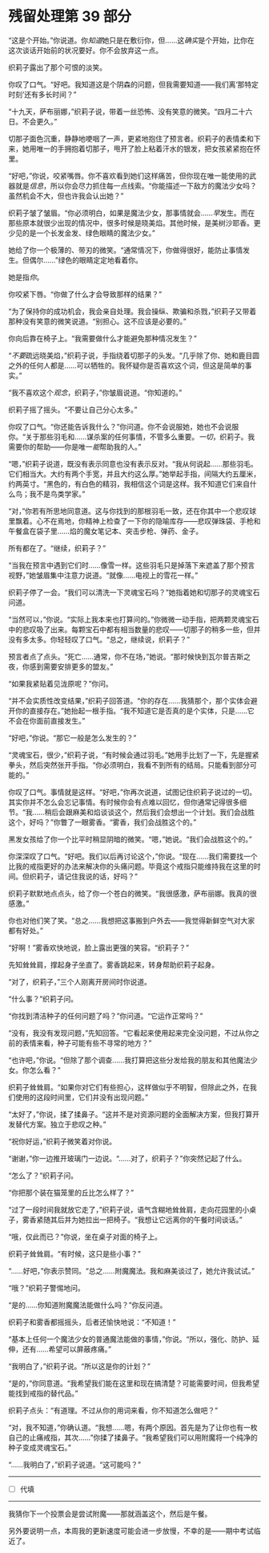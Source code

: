# 残留处理第 39 部分

“这是个开始。”你说道。你*知道*她只是在敷衍你，但……这*确实*是个开始，比你在这次谈话开始前的状况要好。你不会放弃这一点。

织莉子露出了那个可恨的淡笑。

你叹了口气。“好吧。我知道这是个阴森的问题，但我需要知道——我们离‘那特定时刻’还有多长时间？”

“十九天，萨布丽娜，”织莉子说，带着一丝恐怖、没有笑意的微笑。“四月二十六日。不会更久。”

切那子面色沉重，静静地哽咽了一声，更紧地抱住了预言者。织莉子的表情柔和下来，她用唯一的手拥抱着切那子，甩开了脸上粘着汗水的银发，把女孩紧紧抱在怀里。

“好吧，”你说，咬紧嘴唇。你不喜欢看到她们这样痛苦，但你现在唯一能使用的武器就是*信息*，所以你会尽力抓住每一点线索。“你能描述一下敌方的魔法少女吗？虽然机会不大，但也许我会认出她？”

织莉子皱了皱眉。“你必须明白，如果是魔法少女，那事情就会……*早*发生。而在那些原本就很少出现的情况中，很多时候是晓美焰。其他时候，是美树沙耶香。更少见的是一个长发金发、绿色眼睛的魔法少女。”

她给了你一个极薄的、带刃的微笑。“通常情况下，你做得很好，能防止事情发生。但偶尔……”绿色的眼睛定定地看着你。

她是指*你*。

你咬紧下唇。“你做了什么才会导致那样的结果？”

“为了保持你的成功机会，我会亲自处理。我会操纵、欺骗和杀戮，”织莉子又带着那种没有笑意的微笑说道。“别担心。这不应该是必要的。”

你向后靠在椅子上。“我需要做什么才能避免那种情况发生？”

“*不要*疏远晓美焰，”织莉子说，手指绕着切那子的头发。“几乎除了你、她和鹿目圆之外的任何人都是……可以牺牲的。我怀疑你是否喜欢这个词，但这是简单的事实。”

“我不喜欢这个*观念*，织莉子，”你皱眉说道。“你知道的。”

织莉子摇了摇头。“不要让自己分心太多。”

你叹了口气。“你还能告诉我什么？”你问道。你不会说服她，她也不会说服你。“关于那些羽毛和……谋杀案的任何事情，不管多么重要。*一切*，织莉子。我需要你的帮助——你是唯一*能*帮助我的人。”

“嗯，”织莉子说道，既没有表示同意也没有表示反对。“我从何说起……那些羽毛。它们相当大。大约有两个手宽，并且大约这么厚。”她举起手指，间隔大约五厘米，约两英寸。“黑色的，有白色的精羽，我相信这个词是这样。我不知道它们来自什么鸟；我不是鸟类学家。”

“对，”你若有所思地同意道。这与你找到的那根羽毛一致，还在你其中一个悲叹球里飘着。心不在焉地，你精神上检查了一下你的隐喻库存——悲叹弹珠袋、手枪和午餐盒在袋子里……焰的魔女笔记本、突击步枪、弹药、金子。

所有都在了。“继续，织莉子？”

“当我在预言中遇到它们时……像雪一样。这些羽毛只是掉落下来遮盖了那个预言视野，”她皱眉集中注意力说道。“就像……电视上的雪花一样。”

织莉子停了一会。“我们可以清洗一下灵魂宝石吗？”她指着她和切那子的灵魂宝石问道。

“当然可以，”你说。“实际上我本来也打算问的。”你微微一动手指，把两颗灵魂宝石中的悲叹吸了出来。每颗宝石中都有相当数量的悲叹——切那子的稍多一些，但并没有多太多。你轻轻叹了口气。“总之，继续说，织莉子？”

预言者点了点头。“死亡……通常，你不在场，”她说。“那时候快到瓦尔普吉斯之夜，你感到需要安排更多的盟友。”

“如果我紧贴着见泷原呢？”你问。

“并不会实质性改变结果，”织莉子回答道。“你的存在……我猜那个，那个实体会避开你的直接存在。”她抬起一根手指。“我不知道它是否真的是个实体，只是……它不会在你面前直接发生。”

“好吧，”你说。“那它一般是怎么发生的？”

“灵魂宝石，很少，”织莉子说，“有时候会通过羽毛。”她用手比划了一下，先是握紧拳头，然后突然张开手指。“你必须明白，我看不到所有的结局。只能看到部分可能的。”

你叹了口气。事情就是这样。“好吧，”你再次说道，试图记住织莉子说过的一切。其实你并不怎么会忘记事情。有时候你会有点难以回忆，但你通常记得很多细节。“我……稍后会跟麻美和焰谈谈这个，然后我们会想出一个计划。我们会战胜这个，好吗？”你瞥了一眼雾香。“雾香，我们会战胜这个的。”

黑发女孩给了你一个比平时稍显阴暗的微笑。“嗯，”她说。“我们会战胜这个的。”

你深深叹了口气。“好吧。我们以后再讨论这个，”你说。“现在……我们需要找一个比我的戒指更好的办法来解决你的头痛问题。毕竟这个戒指只能维持我在这里的时间。但织莉子，请记住我说的话，好吗？”

织莉子默默地点点头，给了你一个苍白的微笑。“我很感激，萨布丽娜。我真的很感激。”

你也对他们笑了笑。“总之……我想把这事搬到户外去——我觉得新鲜空气对大家都有好处。”

“好啊！”雾香欢快地说，脸上露出更强的笑容。“织莉子？”

先知耸耸肩，撑起身子坐直了。雾香跳起来，转身帮助织莉子起身。

“对了，织莉子，”三个人刚离开房间时你说道。

“什么事？”织莉子问。

“你找到清洁种子的任何问题了吗？”你问道。“它运作正常吗？”

“没有，我没有发现问题，”先知回答。“它看起来使用起来完全没问题，不过从你之前的表情来看，种子可能有些不寻常的地方？”

“也许吧，”你说。“但除了那个调查……我打算把这些分发给我的朋友和其他魔法少女。你怎么看？”

织莉子耸耸肩。“如果你对它们有些担心，这样做似乎不明智，但除此之外，在我们使用的这段时间里，它们并没有出现问题。”

“太好了，”你说，揉了揉鼻子。“这并不是对资源问题的全面解决方案，但我打算开发替代方案。独立于悲叹之种。”

“祝你好运，”织莉子微笑着对你说。

“谢谢，”你一边推开玻璃门一边说。“……对了，织莉子？”你突然记起了什么。

“怎么了？”织莉子问。

“你把那个装在猫笼里的丘比怎么样了？”

“过了一段时间我就放它走了，”织莉子说，语气含糊地耸耸肩，走向花园里的小桌子，雾香紧随其后并为她拉出一把椅子。“我想让它远离你的午餐时间谈话。”

“哦，仅此而已？”你说，坐在桌子对面的椅子上。

织莉子耸耸肩。“有时候，这只是些小事？”

“……好吧，”你表示赞同。“总之……附魔魔法。我和麻美谈过了，她允许我试试。”

“哦？”织莉子警惕地问。

“是的……你知道附魔魔法能做什么吗？”你反问道。

织莉子和雾香都摇摇头，后者还愉快地说：“不知道！”

“基本上任何一个魔法少女的普通魔法能做的事情，”你说。“所以，强化、防护、延伸，还有……希望可以屏蔽疼痛。”

“我明白了，”织莉子说。“所以这是你的计划？”

“是的，”你同意道。“我希望我们能在这里和现在搞清楚？可能需要时间，但我希望能找到戒指的替代品。”

织莉子点头：“有道理。不过从你的用词来看，你不知道怎么做吧？”

“对，我不知道，”你确认道。“我想……嗯，有两个原因。首先是为了让你也有一枚自己的止痛戒指，其次……”你揉了揉鼻子。“我希望我们可以用附魔将一个纯净的种子变成灵魂宝石。”

“……我明白了，”织莉子说道。“这可能吗？”

***

- [ ] 代填

***

我猜你下一个投票会是尝试附魔——那就涵盖这个，然后是午餐。

另外要说明一点，本周我的更新速度可能会进一步放慢，不幸的是——期中考试临近了。
